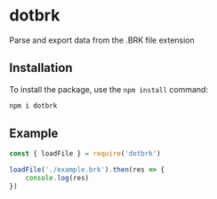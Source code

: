 # dotbrk
Parse and export data from the .BRK file extension

## Installation
To install the package, use the `npm install` command:
```bash
npm i dotbrk
```

## Example
```js
const { loadFile } = require('dotbrk')

loadFile('./example.brk').then(res => {
    console.log(res)
})
```